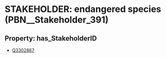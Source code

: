 # STAKEHOLDER: __endangered species__ (PBN__Stakeholder_391)

## Property: has_StakeholderID

* [Q3302867](Q3302867)

